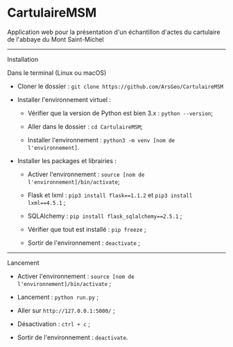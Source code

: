 # CartulaireMSM
Application web pour la présentation d'un échantillon d'actes du cartulaire de l'abbaye du Mont Saint-Michel

---

Installation

Dans le terminal (Linux ou macOS)

  * Cloner le dossier : ```git clone https://github.com/ArsGeo/CartulaireMSM```
  
  * Installer l'environnement virtuel :
  
    * Vérifier que la version de Python est bien 3.x : ```python --version```;
    
    * Aller dans le dossier : ```cd CartulaireMSM```;
    
    * Installer l'environnement : ```python3 -m venv [nom de l'environnement]```.
  
  * Installer les packages et librairies :
  
    * Activer l'environnement : ```source [nom de l'environnement]/bin/activate```;
    
    * Flask et lxml : ```pip3 install flask==1.1.2``` et ```pip3 install lxml==4.5.1``` ;
    
    * SQLAlchemy : ```pip install flask_sqlalchemy==2.5.1``` ;
    
    * Vérifier que tout est installé : ```pip freeze``` ;
    
    * Sortir de l'environnement : ```deactivate``` ;

---

Lancement
  
  * Activer l'environnement : ```source [nom de l'environnement]/bin/activate``` ;
    
  * Lancement : ```python run.py``` ;
    
  * Aller sur ```http://127.0.0.1:5000/``` ;
    
  * Désactivation : ```ctrl + c``` ;
    
  * Sortir de l'environnement : ```deactivate```.

